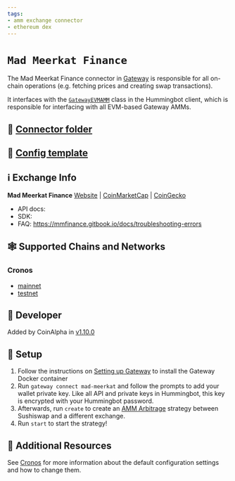 ```yaml
---
tags:
- amm exchange connector
- ethereum dex
---
```


# `Mad Meerkat Finance`

The Mad Meerkat Finance connector in [Gateway](/gateway) is responsible for all on-chain operations (e.g. fetching prices and creating swap transactions).

It interfaces with the [`GatewayEVMAMM`](https://github.com/hummingbot/hummingbot/blob/master/hummingbot/connector/gateway_EVM_AMM.py) class in the Hummingbot client, which is responsible for interfacing with all EVM-based Gateway AMMs.

## 📁 [Connector folder](https://github.com/hummingbot/hummingbot/tree/master/gateway/src/connectors/mad_meerkat)

## 📁 [Config template](https://github.com/hummingbot/hummingbot/blob/master/gateway/src/templates/mad_meerkat.yml)

## ℹ️ Exchange Info

**Mad Meerkat Finance** [Website](https://mm.finance) | [CoinMarketCap](https://coinmarketcap.com/exchanges/mm-finance/) | [CoinGecko](https://www.coingecko.com/en/exchanges/mm_finance)

* API docs:
* SDK: 
* FAQ: https://mmfinance.gitbook.io/docs/troubleshooting-errors

## 🕸️ Supported Chains and Networks

### Cronos

* [mainnet](/gateway/chains/cronos)
* [testnet](/gateway/chains/cronos)

## 👷 Developer

Added by CoinAlpha in [v1.10.0](/release-notes/1.10.0/)

## 🔑 Setup

1. Follow the instructions on [Setting up Gateway](/gateway/setup) to install the Gateway Docker container
2. Run `gateway connect mad-meerkat` and follow the prompts to add your wallet private key. Like all API and private keys in Hummingbot, this key is encrypted with your Hummingbot password.
3. Afterwards, run `create` to create an [AMM Arbitrage](/strategies/amm-arbitrage/) strategy between Sushiswap and a different exchange.
4. Run `start` to start the strategy!

## 📘 Additional Resources

See [Cronos](/gateway/chains/cronos) for more information about the default configuration settings and how to change them.
